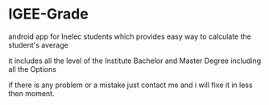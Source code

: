 # IGEE-Grade

android app for Inelec students which provides easy way to calculate the student's average

it includes all the level of the Institute Bachelor and Master Degree including all the Options

if there is any problem or a mistake just contact me and i will fixe it in less then moment. 
